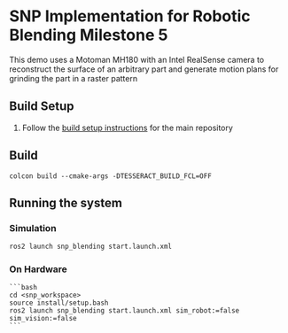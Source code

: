 # SNP Implementation for Robotic Blending Milestone 5

This demo uses a Motoman MH180 with an Intel RealSense camera to reconstruct the surface of an arbitrary part and generate motion plans for grinding the part in a raster pattern

## Build Setup

1. Follow the [build setup instructions](https://github.com/ros-industrial-consortium/scan_n_plan_workshop#build-setup) for the main repository


## Build

```
colcon build --cmake-args -DTESSERACT_BUILD_FCL=OFF
```
## Running the system
### Simulation
```bash
ros2 launch snp_blending start.launch.xml
```

### On Hardware
    ```bash
    cd <snp_workspace>
    source install/setup.bash
    ros2 launch snp_blending start.launch.xml sim_robot:=false sim_vision:=false
    ```
